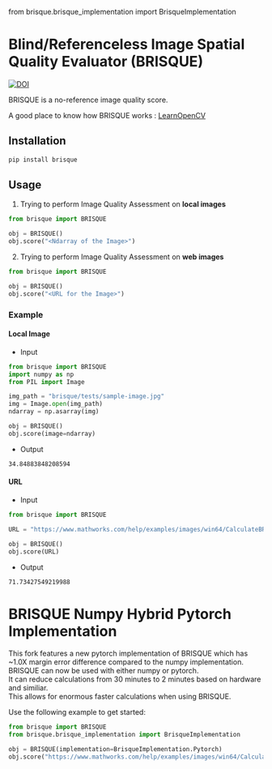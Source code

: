 from brisque.brisque_implementation import BrisqueImplementation

# Blind/Referenceless Image Spatial Quality Evaluator (BRISQUE) 

[![DOI](https://zenodo.org/badge/DOI/10.5281/zenodo.11104461.svg)](https://doi.org/10.5281/zenodo.11104461)


BRISQUE is a no-reference image quality score.

A good place to know how BRISQUE works : [LearnOpenCV](https://learnopencv.com/image-quality-assessment-brisque/)


## Installation

```bash
pip install brisque
```

## Usage

1. Trying to perform Image Quality Assessment on **local images** 
```python
from brisque import BRISQUE

obj = BRISQUE()
obj.score("<Ndarray of the Image>")
```

2. Trying to perform Image Quality Assessment on **web images** 
```python
from brisque import BRISQUE

obj = BRISQUE()
obj.score("<URL for the Image>")
```

### Example

#### Local Image

- Input

```python
from brisque import BRISQUE
import numpy as np
from PIL import Image

img_path = "brisque/tests/sample-image.jpg"
img = Image.open(img_path)
ndarray = np.asarray(img)

obj = BRISQUE()
obj.score(image=ndarray)
```
- Output
```
34.84883848208594
```

#### URL

- Input
```python
from brisque import BRISQUE

URL = "https://www.mathworks.com/help/examples/images/win64/CalculateBRISQUEScoreUsingCustomFeatureModelExample_01.png"

obj = BRISQUE()
obj.score(URL)
```
- Output
```
71.73427549219988
```

# BRISQUE Numpy Hybrid Pytorch Implementation

This fork features a new pytorch implementation of BRISQUE which has ~1.0X margin error difference compared to the numpy implementation. 
<br>BRISQUE can now be used with either numpy or pytorch.
<br>It can reduce calculations from 30 minutes to 2 minutes based on hardware and similiar.
<br>This allows for enormous faster calculations when using BRISQUE.

Use the following example to get started:
```python
from brisque import BRISQUE
from brisque.brisque_implementation import BrisqueImplementation

obj = BRISQUE(implementation=BrisqueImplementation.Pytorch)
obj.score("https://www.mathworks.com/help/examples/images/win64/CalculateBRISQUEScoreUsingCustomFeatureModelExample_01.png")
```